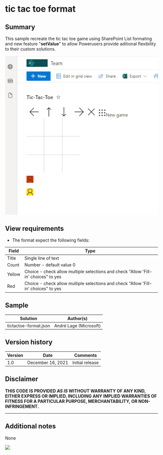 # tic tac toe format

## Summary

This sample recreate the tic tac toe game using SharePoint List formating and new feature "**setValue**" to allow Powerusers provide aditional flexibility to their custom solutions.

![tic tac toe format](./assets/TicTacToeformat.gif)

## View requirements
- The format expect the following fields:

Field |Type
--------|---------
Title | Single line of text 
Count | Number  - default value 0
Yellow |Choice - check allow multiple selections and check "Allow 'Fill-in' choices" to yes
Red | Choice - check allow multiple selections and check "Allow 'Fill-in' choices" to yes


## Sample

Solution|Author(s)
--------|---------
tictactoe-format.json | André Lage (Microsoft)

## Version history

Version|Date|Comments
-------|----|--------
1.0|December 16, 2021|Initial release

## Disclaimer

**THIS CODE IS PROVIDED *AS IS* WITHOUT WARRANTY OF ANY KIND, EITHER EXPRESS OR IMPLIED, INCLUDING ANY IMPLIED WARRANTIES OF FITNESS FOR A PARTICULAR PURPOSE, MERCHANTABILITY, OR NON-INFRINGEMENT.**

---

## Additional notes
None

<img src="https://telemetry.sharepointpnp.com/sp-dev-list-formatting/view-samples/tictactoe-format" />
